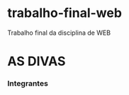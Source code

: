 # trabalho-final-web
Trabalho final da disciplina de WEB
# AS DIVAS

### Integrantes
[comment]: <> (Antônio Marcos Alves Pereira      - https://github.com/toin06
               Clara Eduarda Bahia Franco        - https://github.com/clarinha05
               Lindha Emanuelly Almeida Santiago - https://github.com/lindinha7
               Lorrany Fábia Santos              - https://github.com/lorranyf
               Samilly Rayara Vilela Dias        - https://github.com/SamilllY02)

